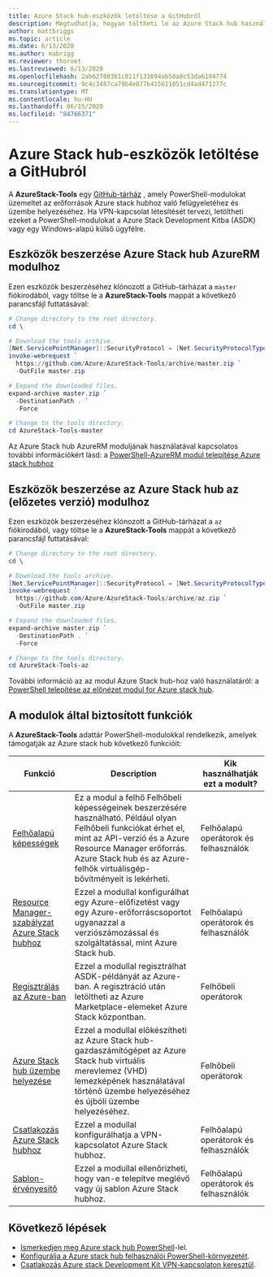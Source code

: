 ```yaml
---
title: Azure Stack hub-eszközök letöltése a GitHubról
description: Megtudhatja, hogyan töltheti le az Azure Stack hub használatához szükséges eszközöket.
author: mattbriggs
ms.topic: article
ms.date: 6/13/2020
ms.author: mabrigg
ms.reviewer: thoroet
ms.lastreviewed: 6/13/2020
ms.openlocfilehash: 2ab627803b1c811f131694ab58a8c53da6104774
ms.sourcegitcommit: 9c4c3487ca79b4e077b415611051cd4ad471277c
ms.translationtype: MT
ms.contentlocale: hu-HU
ms.lasthandoff: 06/15/2020
ms.locfileid: "84766371"
---
```

# <a name="download-azure-stack-hub-tools-from-github"></a>Azure Stack hub-eszközök letöltése a GitHubról

A **AzureStack-Tools** egy [GitHub-tárház](https://github.com/Azure/AzureStack-Tools) , amely PowerShell-modulokat üzemeltet az erőforrások Azure stack hubhoz való felügyeletéhez és üzembe helyezéséhez. Ha VPN-kapcsolat létesítését tervezi, letöltheti ezeket a PowerShell-modulokat a Azure Stack Development Kitba (ASDK) vagy egy Windows-alapú külső ügyfélre. 

## <a name="get-tools-for-azure-stack-hub-azurerm-module"></a>Eszközök beszerzése Azure Stack hub AzureRM modulhoz

Ezen eszközök beszerzéséhez klónozott a GitHub-tárházat a `master` fiókirodából, vagy töltse le a **AzureStack-Tools** mappát a következő parancsfájl futtatásával:

```powershell
# Change directory to the root directory.
cd \

# Download the tools archive.
[Net.ServicePointManager]::SecurityProtocol = [Net.SecurityProtocolType]::Tls12
invoke-webrequest `
  https://github.com/Azure/AzureStack-Tools/archive/master.zip `
  -OutFile master.zip

# Expand the downloaded files.
expand-archive master.zip `
  -DestinationPath . `
  -Force

# Change to the tools directory.
cd AzureStack-Tools-master

```
Az Azure Stack hub AzureRM moduljának használatával kapcsolatos további információkért lásd: a [PowerShell-AzureRM modul telepítése Azure stack hubhoz](azure-stack-powershell-install.md)

## <a name="get-tools-for-azure-stack-hub-az-preview-module"></a>Eszközök beszerzése az Azure Stack hub az (előzetes verzió) modulhoz

Ezen eszközök beszerzéséhez klónozott a GitHub-tárházat a `az` fiókirodából, vagy töltse le a **AzureStack-Tools** mappát a következő parancsfájl futtatásával:

```powershell
# Change directory to the root directory.
cd \

# Download the tools archive.
[Net.ServicePointManager]::SecurityProtocol = [Net.SecurityProtocolType]::Tls12 
invoke-webrequest `
  https://github.com/Azure/AzureStack-Tools/archive/az.zip `
  -OutFile master.zip

# Expand the downloaded files.
expand-archive master.zip `
  -DestinationPath . `
  -Force

# Change to the tools directory.
cd AzureStack-Tools-az

```

További információ az az modul Azure Stack hub-hoz való használatáról: a [PowerShell telepítése az előnézet modul for Azure stack hub](powershell-install-az-module.md).

## <a name="functionality-provided-by-the-modules"></a>A modulok által biztosított funkciók

A **AzureStack-Tools** adattár PowerShell-modulokkal rendelkezik, amelyek támogatják az Azure stack hub következő funkcióit:  

| Funkció | Description | Kik használhatják ezt a modult? |
| --- | --- | --- |
| [Felhőalapú képességek](../user/azure-stack-validate-templates.md) | Ez a modul a felhő Felhőbeli képességeinek beszerzésére használható. Például olyan Felhőbeli funkciókat érhet el, mint az API-verzió és a Azure Resource Manager erőforrás. Azure Stack hub és az Azure-felhők virtuálisgép-bővítményeit is lekérheti. | Felhőalapú operátorok és felhasználók |
| [Resource Manager-szabályzat Azure Stack hubhoz](../user/azure-stack-policy-module.md) | Ezzel a modullal konfigurálhat egy Azure-előfizetést vagy egy Azure-erőforráscsoportot ugyanazzal a verziószámozással és szolgáltatással, mint Azure Stack hub. | Felhőalapú operátorok és felhasználók |
| [Regisztrálás az Azure-ban](azure-stack-registration.md ) | Ezzel a modullal regisztrálhat ASDK-példányát az Azure-ban. A regisztráció után letöltheti az Azure Marketplace-elemeket Azure Stack központban. | Felhőbeli operátorok |
| [Azure Stack hub üzembe helyezése](../asdk/asdk-install.md) | Ezzel a modullal előkészítheti az Azure Stack hub-gazdaszámítógépet az Azure Stack hub virtuális merevlemez (VHD) lemezképének használatával történő üzembe helyezéséhez és újbóli üzembe helyezéséhez. | Felhőbeli operátorok|
| [Csatlakozás Azure Stack hubhoz](azure-stack-powershell-install.md) | Ezzel a modullal konfigurálhatja a VPN-kapcsolatot Azure Stack hubhoz. | Felhőalapú operátorok és felhasználók |
| [Sablon-érvényesítő](../user/azure-stack-validate-templates.md) | Ezzel a modullal ellenőrizheti, hogy van-e telepítve meglévő vagy új sablon Azure Stack hubhoz. | Felhőalapú operátorok és felhasználók|

## <a name="next-steps"></a>Következő lépések

- [Ismerkedjen meg Azure stack hub PowerShell](../user/azure-stack-powershell-overview.md)-lel.
- [Konfigurálja a Azure stack hub felhasználói PowerShell-környezetét](../user/azure-stack-powershell-configure-user.md).
- [Csatlakozás Azure stack Development Kit VPN-kapcsolaton keresztül](../asdk/asdk-connect.md).
